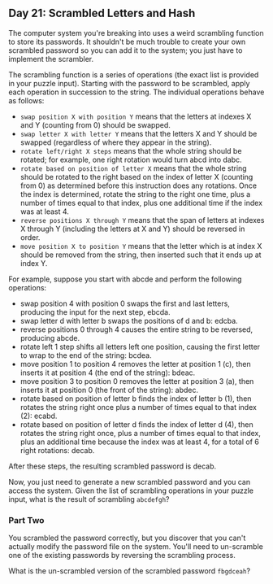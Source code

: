 ## Day 21: Scrambled Letters and Hash

The computer system you're breaking into uses a weird scrambling function to store its passwords. It shouldn't be much trouble to create your own scrambled password so you can add it to the system; you just have to implement the scrambler.

The scrambling function is a series of operations (the exact list is provided in your puzzle input). Starting with the password to be scrambled, apply each operation in succession to the string. The individual operations behave as follows:

* `swap position X with position Y` means that the letters at indexes X and Y (counting from 0) should be swapped.
* `swap letter X with letter Y` means that the letters X and Y should be swapped (regardless of where they appear in the string).
* `rotate left/right X steps` means that the whole string should be rotated; for example, one right rotation would turn abcd into dabc.
* `rotate based on position of letter X` means that the whole string should be rotated to the right based on the index of letter X (counting from 0) as determined before this instruction does any rotations. Once the index is determined, rotate the string to the right one time, plus a number of times equal to that index, plus one additional time if the index was at least 4.
* `reverse positions X through Y` means that the span of letters at indexes X through Y (including the letters at X and Y) should be reversed in order.
* `move position X to position Y` means that the letter which is at index X should be removed from the string, then inserted such that it ends up at index Y.

For example, suppose you start with abcde and perform the following operations:

* swap position 4 with position 0 swaps the first and last letters, producing the input for the next step, ebcda.
* swap letter d with letter b swaps the positions of d and b: edcba.
* reverse positions 0 through 4 causes the entire string to be reversed, producing abcde.
* rotate left 1 step shifts all letters left one position, causing the first letter to wrap to the end of the string: bcdea.
* move position 1 to position 4 removes the letter at position 1 (c), then inserts it at position 4 (the end of the string): bdeac.
* move position 3 to position 0 removes the letter at position 3 (a), then inserts it at position 0 (the front of the string): abdec.
* rotate based on position of letter b finds the index of letter b (1), then rotates the string right once plus a number of times equal to that index (2): ecabd.
* rotate based on position of letter d finds the index of letter d (4), then rotates the string right once, plus a number of times equal to that index, plus an additional time because the index was at least 4, for a total of 6 right rotations: decab.

After these steps, the resulting scrambled password is decab.

Now, you just need to generate a new scrambled password and you can access the system. Given the list of scrambling operations in your puzzle input, what is the result of scrambling `abcdefgh`?

### Part Two

You scrambled the password correctly, but you discover that you can't actually modify the password file on the system. You'll need to un-scramble one of the existing passwords by reversing the scrambling process.

What is the un-scrambled version of the scrambled password `fbgdceah`?
